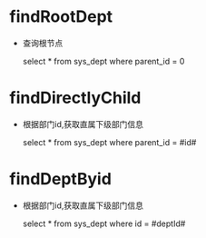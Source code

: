 findRootDept
===
* 查询根节点

    select * from sys_dept where parent_id = 0
    
findDirectlyChild
===
* 根据部门id,获取直属下级部门信息

    select * from sys_dept where parent_id = #id#
    
findDeptByid
===
* 根据部门id,获取直属下级部门信息

    select * from sys_dept where id = #deptId#